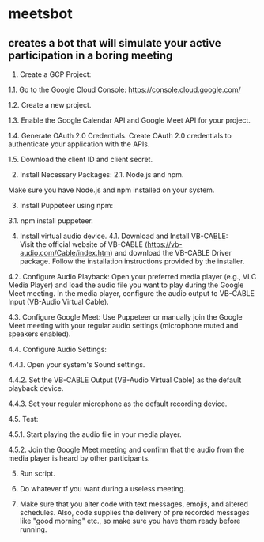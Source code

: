 # meetsbot
## creates a bot that will simulate your active participation in a boring meeting
1. Create a GCP Project:
   
1.1. Go to the Google Cloud Console: https://console.cloud.google.com/

1.2. Create a new project.

1.3. Enable the Google Calendar API and Google Meet API for your project.

1.4. Generate OAuth 2.0 Credentials. Create OAuth 2.0 credentials to authenticate your application with the APIs.

1.5. Download the client ID and client secret.

2. Install Necessary Packages:
2.1. Node.js and npm.
   
Make sure you have Node.js and npm installed on your system.

3. Install Puppeteer using npm:
   
3.1. npm install puppeteer.

4. Install virtual audio device.
4.1. Download and Install VB-CABLE:   
Visit the official website of VB-CABLE (https://vb-audio.com/Cable/index.htm) and download the VB-CABLE Driver package.
Follow the installation instructions provided by the installer.

4.2. Configure Audio Playback:
Open your preferred media player (e.g., VLC Media Player) and load the audio file you want to play during the Google Meet meeting.
In the media player, configure the audio output to VB-CABLE Input (VB-Audio Virtual Cable).

4.3. Configure Google Meet:
Use Puppeteer or manually join the Google Meet meeting with your regular audio settings (microphone muted and speakers enabled).

4.4. Configure Audio Settings:

4.4.1. Open your system's Sound settings.

4.4.2. Set the VB-CABLE Output (VB-Audio Virtual Cable) as the default playback device.

4.4.3. Set your regular microphone as the default recording device.

4.5. Test:

4.5.1. Start playing the audio file in your media player.

4.5.2. Join the Google Meet meeting and confirm that the audio from the media player is heard by other participants.

5. Run script.

6. Do whatever tf you want during a useless meeting.

7. Make sure that you alter code with text messages, emojis, and altered schedules. Also, code supplies the delivery of pre recorded messages like "good morning" etc., so make sure you have them ready before running.
